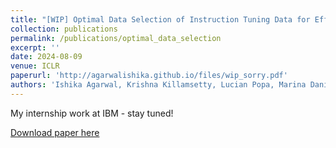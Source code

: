```yaml
---
title: "[WIP] Optimal Data Selection of Instruction Tuning Data for Efficient Language Model Fine-Tuning"
collection: publications
permalink: /publications/optimal_data_selection
excerpt: ''
date: 2024-08-09
venue: ICLR
paperurl: 'http://agarwalishika.github.io/files/wip_sorry.pdf'
authors: 'Ishika Agarwal, Krishna Killamsetty, Lucian Popa, Marina Danilevsky'
---
```

My internship work at IBM - stay tuned!

[Download paper here](http://agarwalishika.github.io/files/wip_sorry.pdf)
